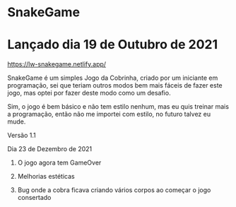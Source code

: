 # SnakeGame
# Lançado dia 19 de Outubro de 2021

https://lw-snakegame.netlify.app/

SnakeGame é um simples Jogo da Cobrinha, criado por um iniciante em programação, sei que teriam outros modos bem mais fáceis de fazer este jogo, mas optei por fazer deste modo como um desafio.

Sim, o jogo é bem básico e não tem estilo nenhum, mas eu quis treinar mais a programação, então não me importei com estilo, no futuro talvez eu mude.


Versão 1.1

Dia 23 de Dezembro de 2021


1. O jogo agora tem GameOver

2. Melhorias estéticas

3. Bug onde a cobra ficava criando vários corpos ao começar o jogo consertado

